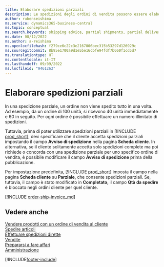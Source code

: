 ```yaml
---
title: Elaborare spedizioni parziali
description: Le spedizioni degli ordini di vendita possono essere elaborate in Business Central con spedizioni parziali utilizzando Avviso di spedizione e Qtà. nei campi di spedizione.
author: rubenseishima
ms.service: dynamics365-business-central
ms.topic: conceptual
ms.search.keywords: shipping advice, partial shipments, partial deliveries, trade, customer sales order
ms.date: 08/12/2022
ms.author: a-reishima
ms.openlocfilehash: f279ce6c22c3e2167006bec315b53297d126929c
ms.sourcegitcommit: 8b95e1700a9d1e5be16cbfe94fdf7b660f1cd5d7
ms.translationtype: HT
ms.contentlocale: it-IT
ms.lasthandoff: 09/09/2022
ms.locfileid: "9461263"
---
```

# <a name="process-partial-shipments"></a>Elaborare spedizioni parziali

In una spedizione parziale, un ordine non viene spedito tutto in una volta. Ad esempio, da un ordine di 100 unità, si ricevono 40 unità immediatamente e 60 in seguito. Per ogni ordine è possibile effettuare un numero illimitato di spedizioni.

Tuttavia, prima di poter utilizzare spedizioni parziali in [!INCLUDE [prod_short](includes/prod_short.md)], devi specificare che il cliente accetta spedizioni parziali impostando il campo **Avviso di spedizione** nella pagina **Scheda cliente**. In alternativa, se il cliente solitamente accetta solo spedizioni complete ma poi richiede o concorda con una spedizione parziale per uno specifico ordine di vendita, è possibile modificare il campo **Avviso di spedizione** prima della pubblicazione.

Per impostazione predefinita, [!INCLUDE [prod_short](includes/prod_short.md)] imposta il campo nella pagina **Scheda cliente** su **Parziale**, che consente spedizioni parziali. Se, tuttavia, il campo è stato modificato in **Completato**, il campo **Qtà da spedire** è bloccato negli ordini cliente per quel cliente.

[!INCLUDE [order-ship-invoice_md](includes/order-ship-invoice.md)]

## <a name="see-also"></a>Vedere anche

[Vendere prodotti con un ordine di vendita al cliente](sales-how-sell-products.md)  
[Spedire articoli](warehouse-how-ship-items.md)  
[Effettuare spedizioni dirette](sales-how-drop-shipment.md)  
[Vendite](sales-manage-sales.md)  
[Prepararsi a fare affari](ui-get-ready-business.md)  
[Amministrazione](admin-setup-and-administration.md)  

[!INCLUDE[footer-include](includes/footer-banner.md)]
